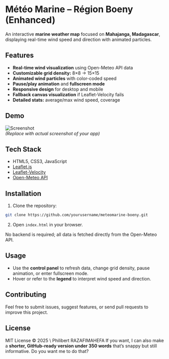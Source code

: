 # Météo Marine – Région Boeny (Enhanced)

An interactive **marine weather map** focused on **Mahajanga, Madagascar**, displaying real-time wind speed and direction with animated particles.

## Features

- **Real-time wind visualization** using Open-Meteo API data  
- **Customizable grid density:** 8×8 → 15×15  
- **Animated wind particles** with color-coded speed  
- **Pause/play animation** and **fullscreen mode**  
- **Responsive design** for desktop and mobile  
- **Fallback canvas visualization** if Leaflet-Velocity fails  
- **Detailed stats:** average/max wind speed, coverage  

## Demo

![Screenshot](screenshot.png)  
*(Replace with actual screenshot of your app)*

## Tech Stack

- HTML5, CSS3, JavaScript  
- [Leaflet.js](https://leafletjs.com/)  
- [Leaflet-Velocity](https://github.com/danwild/leaflet-velocity)  
- [Open-Meteo API](https://open-meteo.com/)  

## Installation

1. Clone the repository:  
```bash
git clone https://github.com/yourusername/meteomarine-boeny.git
````

2. Open `index.html` in your browser.

No backend is required; all data is fetched directly from the Open-Meteo API.

## Usage

* Use the **control panel** to refresh data, change grid density, pause animation, or enter fullscreen mode.
* Hover or refer to the **legend** to interpret wind speed and direction.

## Contributing

Feel free to submit issues, suggest features, or send pull requests to improve this project.

## License

MIT License © 2025 \ Philibert RAZAFIMAHEFA
If you want, I can also make a **shorter, GitHub-ready version under 350 words** that’s snappy but still informative. Do you want me to do that?
```
